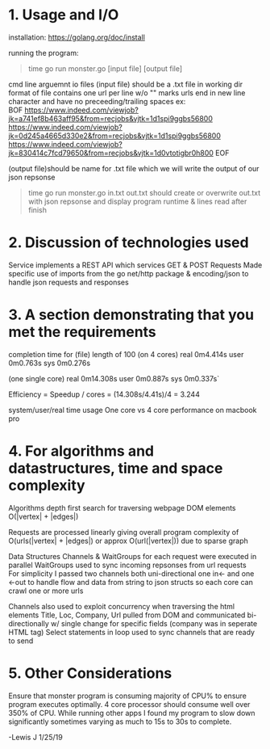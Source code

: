 # 1. Usage and I/O
installation:
https://golang.org/doc/install

running the program:
> time go run monster.go [input file] [output file]

cmd line arguemnt io files
(input file) should be a .txt file in working dir 
             format of file contains one url per line w/o "" marks
             urls end in new line character and have no preceeding/trailing spaces
             ex:  
             BOF 
             https://www.indeed.com/viewjob?jk=a741ef8b463aff95&from=recjobs&vjtk=1d1spi9ggbs56800
             https://www.indeed.com/viewjob?jk=0d245a4665d330e2&from=recjobs&vjtk=1d1spi9ggbs56800
             https://www.indeed.com/viewjob?jk=830414c7fcd79650&from=recjobs&vjtk=1d0vtotigbr0h800
             EOF

(output file)should be name for .txt file which we will write the output of our json repsonse 

> time go run monster.go in.txt out.txt 
should create or overwrite out.txt with json repsonse and display program
runtime & lines read after finish

# 2. Discussion of technologies used
Service implements a REST API which services GET & POST Requests
Made specific use of imports from the go net/http package & encoding/json
to handle json requests and responses 

# 3. A section demonstrating that you met the requirements
completion time for (file) length of 100
(on 4 cores)
real	0m4.414s
user	0m0.763s
sys	0m0.276s

(one single core)
real	0m14.308s
user	0m0.887s
sys	0m0.337s`


Efficiency = Speedup / cores = (14.308s/4.41s)/4 = 3.244

system/user/real time usage
One core vs 4 core performance on macbook pro

# 4. For algorithms and datastructures, time and space complexity
Algorithms
depth first search for traversing webpage DOM elements 
O(|vertex| + |edges|) 

Requests are processed linearly giving overall program complexity of 
O(urls(|vertex| + |edges|) or approx O(url(|vertex|)) due to sparse graph 

Data Structures
Channels & WaitGroups for each request were executed in parallel 
  WaitGroups used to sync incoming repsonses from url requests  
  For simplicity I passed two channels both uni-directional 
  one in<- and one <-out to handle flow and data from string to json structs
  so each core can crawl one or more urls

Channels also used to exploit concurrency when traversing the html elements
  Title, Loc, Company, Url pulled from DOM and communicated bi-directionally
  w/ single change for specific fields (company was in seperate HTML tag)
  Select statements in loop used to sync channels that are ready to send 

# 5. Other Considerations
Ensure that monster program is consuming majority of CPU% to ensure program
executes optimally. 4 core processor should consume well over 350% of CPU.
While running other apps I found my program to slow down significantly
sometimes varying as much to 15s to 30s to complete.

-Lewis J 1/25/19
